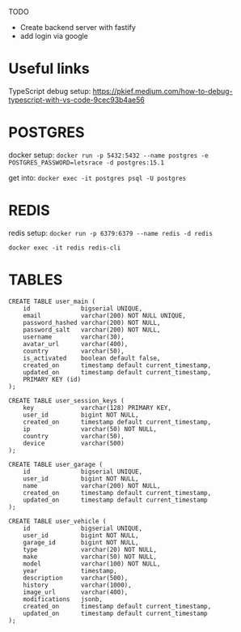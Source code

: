 TODO

- Create backend server with fastify
- add login via google 

# Useful links
TypeScript debug setup: https://pkief.medium.com/how-to-debug-typescript-with-vs-code-9cec93b4ae56

# POSTGRES
docker setup: 
`docker run -p 5432:5432 --name postgres -e POSTGRES_PASSWORD=letsrace -d postgres:15.1`

get into: 
`docker exec -it postgres psql -U postgres`

# REDIS
redis setup: 
`docker run -p 6379:6379 --name redis -d redis`

`docker exec -it redis redis-cli`

# TABLES 
```
CREATE TABLE user_main (
    id              bigserial UNIQUE,
    email           varchar(200) NOT NULL UNIQUE,
    password_hashed varchar(200) NOT NULL,
    password_salt   varchar(200) NOT NULL,
    username        varchar(30),
    avatar_url      varchar(400),
    country         varchar(50),
    is_activated    boolean default false,
    created_on      timestamp default current_timestamp,
    updated_on      timestamp default current_timestamp,
    PRIMARY KEY (id)
);

CREATE TABLE user_session_keys (
    key             varchar(128) PRIMARY KEY,
    user_id         bigint NOT NULL,
    created_on      timestamp default current_timestamp,
    ip              varchar(50) NOT NULL,
    country         varchar(50),
    device          varchar(500)
);

CREATE TABLE user_garage (
    id              bigserial UNIQUE,
    user_id         bigint NOT NULL,
    name            varchar(200) NOT NULL,
    created_on      timestamp default current_timestamp,
    updated_on      timestamp default current_timestamp
);

CREATE TABLE user_vehicle (
    id              bigserial UNIQUE,
    user_id         bigint NOT NULL,
    garage_id       bigint NOT NULL,
    type            varchar(20) NOT NULL,
    make            varchar(50) NOT NULL,
    model           varchar(100) NOT NULL,
    year            timestamp,
    description     varchar(500),
    history         varchar(1000),
    image_url       varchar(400),
    modifications   jsonb,
    created_on      timestamp default current_timestamp,
    updated_on      timestamp default current_timestamp
);
```